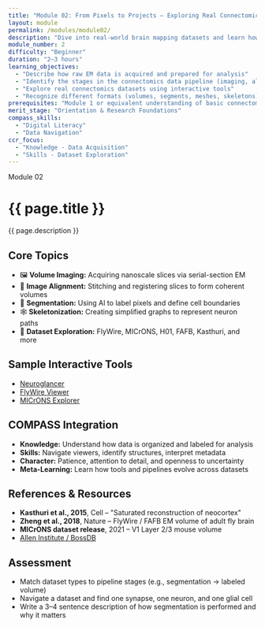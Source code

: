 ```yaml
---
title: "Module 02: From Pixels to Projects — Exploring Real Connectomics Datasets"
layout: module
permalink: /modules/module02/
description: "Dive into real-world brain mapping datasets and learn how EM images become 3D digital reconstructions of the brain."
module_number: 2
difficulty: "Beginner"
duration: "2–3 hours"
learning_objectives:
  - "Describe how raw EM data is acquired and prepared for analysis"
  - "Identify the stages in the connectomics data pipeline (imaging, alignment, segmentation, skeletonization)"
  - "Explore real connectomics datasets using interactive tools"
  - "Recognize different formats (volumes, segments, meshes, skeletons) in current datasets"
prerequisites: "Module 1 or equivalent understanding of basic connectomics"
merit_stage: "Orientation & Research Foundations"
compass_skills:
  - "Digital Literacy"
  - "Data Navigation"
ccr_focus:
  - "Knowledge - Data Acquisition"
  - "Skills - Dataset Exploration"
---
```


<div class="main-content">
  <div class="hero">
    <div class="hero-content">
      <span class="module-number">Module 02</span>
      <h1>{{ page.title }}</h1>
      <p class="hero-subtitle">{{ page.description }}</p>
    </div>
  </div>

  <section class="section">
    <h2>Core Topics</h2>
    <ul>
      <li>🖼️ <strong>Volume Imaging:</strong> Acquiring nanoscale slices via serial-section EM</li>
      <li>🔗 <strong>Image Alignment:</strong> Stitching and registering slices to form coherent volumes</li>
      <li>🧩 <strong>Segmentation:</strong> Using AI to label pixels and define cell boundaries</li>
      <li>🕸️ <strong>Skeletonization:</strong> Creating simplified graphs to represent neuron paths</li>
      <li>🧠 <strong>Dataset Exploration:</strong> FlyWire, MICrONS, H01, FAFB, Kasthuri, and more</li>
    </ul>
  </section>

  <section class="section">
    <h2>Sample Interactive Tools</h2>
    <ul>
      <li><a href="https://neuroglancer-demo.appspot.com/">Neuroglancer</a></li>
      <li><a href="https://flywire.ai">FlyWire Viewer</a></li>
      <li><a href="https://www.microns-explorer.org">MICrONS Explorer</a></li>
    </ul>
  </section>

  <section class="section">
    <h2>COMPASS Integration</h2>
    <ul>
      <li><strong>Knowledge:</strong> Understand how data is organized and labeled for analysis</li>
      <li><strong>Skills:</strong> Navigate viewers, identify structures, interpret metadata</li>
      <li><strong>Character:</strong> Patience, attention to detail, and openness to uncertainty</li>
      <li><strong>Meta-Learning:</strong> Learn how tools and pipelines evolve across datasets</li>
    </ul>
  </section>

  <section class="section">
    <h2>References & Resources</h2>
    <ul>
      <li><strong>Kasthuri et al., 2015</strong>, Cell – "Saturated reconstruction of neocortex"</li>
      <li><strong>Zheng et al., 2018</strong>, Nature – FlyWire / FAFB EM volume of adult fly brain</li>
      <li><strong>MICrONS dataset release</strong>, 2021 – V1 Layer 2/3 mouse volume</li>
      <li><a href="https://bossdb.org">Allen Institute / BossDB</a></li>
    </ul>
  </section>

  <section class="section">
    <h2>Assessment</h2>
    <ul>
      <li>Match dataset types to pipeline stages (e.g., segmentation → labeled volume)</li>
      <li>Navigate a dataset and find one synapse, one neuron, and one glial cell</li>
      <li>Write a 3–4 sentence description of how segmentation is performed and why it matters</li>
    </ul>
  </section>

</div>
